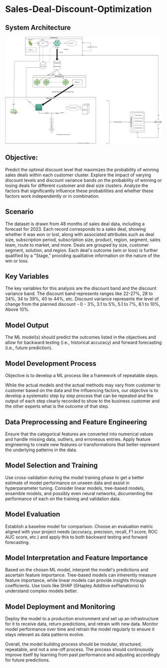 # Sales-Deal-Discount-Optimization

## System Architecture
![System Architecture](Documentation/SystemArchitecture.drawio.svg)

## Objective:
Predict the optimal discount level that maximizes the probability of winning sales deals within each customer cluster. Explore the impact of varying discount levels and discount variance bands on the probability of winning or losing deals for different customer and deal size clusters. Analyze the factors that significantly influence these probabilities and whether these factors work independently or in combination.

## Scenario
The dataset is drawn from 48 months of sales deal data, including a forecast for 2023. Each record corresponds to a sales deal, showing whether it was won or lost, along with associated attributes such as deal size, subscription period, subscription size, product, region, segment, sales team, route to market, and more. Deals are grouped by size, customer segment, solution, and region. Each deal's outcome (win or loss) is further qualified by a "Stage," providing qualitative information on the nature of the win or loss.

## Key Variables
The key variables for this analysis are the discount band and the discount variance band. The discount band represents ranges like 22-27%, 28 to 34%, 34 to 39%, 40 to 44%, etc. Discount variance represents the level of change from the planned discount - 0 - 3%, 3.1 to 5%, 5.1 to 7%, 8.1 to 10%, Above 10%.

## Model Output
The ML model(s) should predict the outcomes listed in the objectives and allow for backward testing (i.e., historical accuracy) and forward forecasting (i.e., future prediction).

## Model Development Process
Objective is to develop a ML process like a framework of repeatable steps.

While the actual models and the actual methods may vary from customer to customer based on the data and the influencing factors, our objective is to develop a systematic step by step process that can be repeated and the output of each step clearly recorded to show to the business customer and the other experts what is the outcome of that step.

## Data Preprocessing and Feature Engineering
Ensure that the categorical features are converted into numerical values and handle missing data, outliers, and erroneous entries. Apply feature engineering to create new features or transformations that better represent the underlying patterns in the data.

## Model Selection and Training
Use cross-validation during the model training phase to get a better estimate of model performance on unseen data and assist in hyperparameter tuning. Consider linear models, tree-based models, ensemble models, and possibly even neural networks, documenting the performance of each on the training and validation data.

## Model Evaluation
Establish a baseline model for comparison. Choose an evaluation metric aligned with your project needs (accuracy, precision, recall, F1 score, ROC AUC score, etc.) and apply this to both backward testing and forward forecasting.

## Model Interpretation and Feature Importance
Based on the chosen ML model, interpret the model's predictions and ascertain feature importance. Tree-based models can inherently measure feature importance, while linear models can provide insights through coefficients. Use tools like SHAP (SHapley Additive exPlanations) to understand complex models better.

## Model Deployment and Monitoring
Deploy the model to a production environment and set up an infrastructure for it to receive data, return predictions, and retrain with new data. Monitor model performance over time and retrain the model regularly to ensure it stays relevant as data patterns evolve.

Overall, the model building process should be modular, structured, repeatable, and not a one-off process. The process should continuously improve itself by learning from past performance and adjusting accordingly for future predictions.
